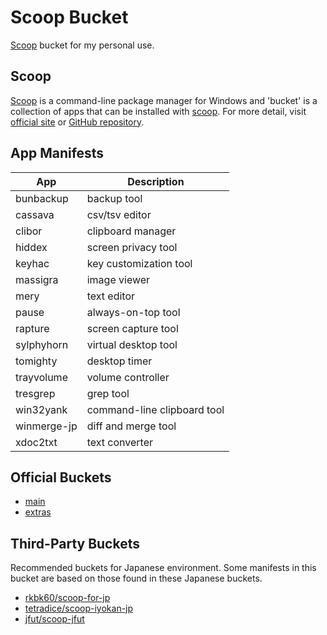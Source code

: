 # Scoop Bucket

[Scoop](https://scoop.sh/) bucket for my personal use.


## Scoop

[Scoop](https://scoop.sh/) is a command-line package manager for Windows and 'bucket' is a collection of apps that can be installed with [scoop](https://scoop.sh/).
For more detail, visit [official site](https://scoop.sh/) or [GitHub repository](https://github.com/lukesampson/scoop).


## App Manifests

| App         | Description                 |
| ----------- | --------------------------- |
| bunbackup   | backup tool                 |
| cassava     | csv/tsv editor              |
| clibor      | clipboard manager           |
| hiddex      | screen privacy tool         |
| keyhac      | key customization tool      |
| massigra    | image viewer                |
| mery        | text editor                 |
| pause       | always-on-top tool          |
| rapture     | screen capture tool         |
| sylphyhorn  | virtual desktop tool        |
| tomighty    | desktop timer               |
| trayvolume  | volume controller           |
| tresgrep    | grep tool                   |
| win32yank   | command-line clipboard tool |
| winmerge-jp | diff and merge tool         |
| xdoc2txt    | text converter              |


## Official Buckets

* [main](https://github.com/ScoopInstaller/Main)
* [extras](https://github.com/lukesampson/scoop-extras)


## Third-Party Buckets

Recommended buckets for Japanese environment.
Some manifests in this bucket are based on those found in these Japanese buckets.

* [rkbk60/scoop-for-jp](https://github.com/rkbk60/scoop-for-jp)
* [tetradice/scoop-iyokan-jp](https://github.com/tetradice/scoop-iyokan-jp)
* [jfut/scoop-jfut](https://github.com/jfut/scoop-jfut)
